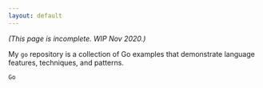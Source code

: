 ```yaml
---
layout: default
---
```


_(This page is incomplete. WIP Nov 2020.)_

My `go` repository is a collection of Go examples that demonstrate language features, techniques, and patterns.
                      
`Go`